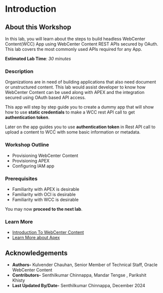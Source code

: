 # Introduction

## About this Workshop

In this lab, you will learn about the steps to build headless WebCenter Content(WCC) App using WebCenter Content REST APIs secured by OAuth. This lab covers the most commonly used APIs required for any App.

**Estimated Lab Time**: *30 minutes*

### **Description**

Organizations are in need of building applications that also need document or unstructured content. This lab would assist developer to know how WebCenter Content can be used along with APEX and the integration secured using OAuth based API access.

This app will step by step guide you to create a dummy app that will show how to use **static credentials** to make a WCC rest API call to get **authentication token**.

Later on the app guides you to use **authentication token** in Rest API call to upload a content to WCC with some basic information or metadata.

### **Workshop Outline**

* Provisioning WebCenter Content
* Provisioning APEX
* Configuring IAM app

### **Prerequisites**

* Familiarity with APEX is desirable
* Familiarity with OCI is desirable
* Familiarity with WCC is desirable

You may now **proceed to the next lab**.

### **Learn More**

* [Introduction To WebCenter Content](https://docs.oracle.com/en/middleware/webcenter/content/12.2.1.4/index.html)
* [Learn More about Apex](https://apex.oracle.com/en/)

## Acknowledgements

* **Authors-** Kulvender Chauhan, Senior Member of Technical Staff, Oracle WebCenter Content
* **Contributors-** Senthilkumar Chinnappa, Mandar Tengse , Parikshit Khisty
* **Last Updated By/Date-** Senthilkumar Chinnappa, December 2024
